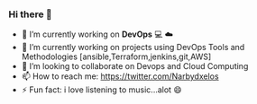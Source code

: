 ### Hi there 👋


- 🔭 I’m currently working on __DevOps__ :computer: :cloud: 
- 🌱 I’m currently working on projects using DevOps Tools and Methodologies [ansible,Terraform,jenkins,git,AWS]
- 👯 I’m looking to collaborate on Devops and Cloud Computing
- 📫 How to reach me: https://twitter.com/Narbydxelos
- ⚡ Fun fact: i love listening to music...alot :smile:

<!--
**dybran/dybran** is a ✨ _special_ ✨ repository because its `README.md` (this file) appears on your GitHub profile.

Here are some ideas to get you started:

- 🔭 I’m currently working on DevOps :computer: :cloud: 
- 🌱 I’m currently learning DevOps Tools
- 👯 I’m looking to collaborate on Devops and Cloud Computing
- 📫 How to reach me: https://twitter.com/Narbydxelos
- 😄 Pronouns: 
- ⚡ Fun fact: i love listening to music...alot :smile:
-->
